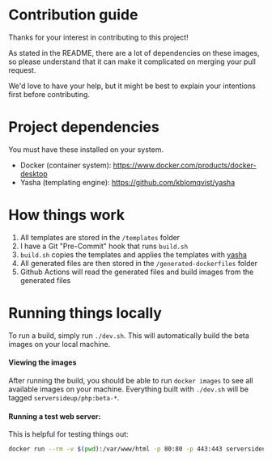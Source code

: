 # Contribution guide
Thanks for your interest in contributing to this project!

As stated in the README, there are a lot of dependencies on these images, so please understand that it can make it complicated on merging your pull request.

We'd love to have your help, but it might be best to explain your intentions first before contributing.

# Project dependencies
You must have these installed on your system.
* Docker (container system): https://www.docker.com/products/docker-desktop
* Yasha (templating engine): https://github.com/kblomqvist/yasha

# How things work
1. All templates are stored in the `/templates` folder
1. I have a Git "Pre-Commit" hook that runs `build.sh`
1. `build.sh` copies the templates and applies the templates with [yasha](https://github.com/kblomqvist/yasha)
1. All generated files are then stored in the `/generated-dockerfiles` folder
1. Github Actions will read the generated files and build images from the generated files

# Running things locally

To run a build, simply run `./dev.sh`. This will automatically build the beta images on your local machine.

#### Viewing the images
After running the build, you should be able to run `docker images` to see all available images on your machine. Everything built with `./dev.sh` will be tagged `serversideup/php:beta-*`.

#### Running a test web server:
This is helpful for testing things out:
```sh
docker run --rm -v $(pwd):/var/www/html -p 80:80 -p 443:443 serversideup/php:beta-8.1-fpm-nginx
```